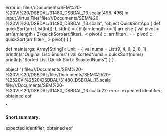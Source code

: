 error id: file://<HOME>/Documents/SEM%20-%20VI%20/DSBDAL/31480_DSBDAL_13.scala:[496..496) in Input.VirtualFile("file://<HOME>/Documents/SEM%20-%20VI%20/DSBDAL/31480_DSBDAL_13.scala", "object QuickSortApp {
  def quickSort(arr: List[Int]): List[Int] = {
    if (arr.length <= 1) arr
    else {
      val pivot = arr(arr.length / 2)
      quickSort(arr.filter(_ < pivot)) :::
      arr.filter(_ == pivot) :::
      quickSort(arr.filter(_ > pivot))
    }
  }

  def main(args: Array[String]): Unit = {
    val nums = List(9, 4, 6, 2, 8, 1)
    println(s"Original List: $nums")
    val sortedNums = quickSort(nums)
    println(s"Sorted List (Quick Sort): $sortedNums")
  }
}


object
")
file://<HOME>/Documents/SEM%20-%20VI%20/DSBDAL/file:<HOME>/Documents/SEM%2520-%2520VI%2520/DSBDAL/31480_DSBDAL_13.scala
file://<HOME>/Documents/SEM%20-%20VI%20/DSBDAL/31480_DSBDAL_13.scala:22: error: expected identifier; obtained eof

^
#### Short summary: 

expected identifier; obtained eof